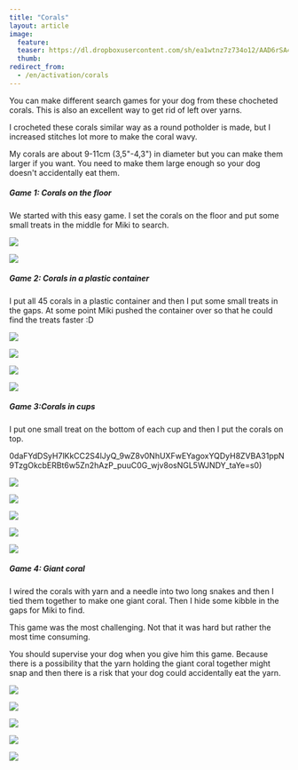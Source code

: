 ```yaml
---
title: "Corals"
layout: article
image:
  feature:
  teaser: https://dl.dropboxusercontent.com/sh/ea1wtnz7z734o12/AAD6rSA4bzRGYUz22CYL1LMma/aktivointi/korallit/DS00661-245px.jpg
  thumb:
redirect_from:
  - /en/activation/corals
---
```


You can make different search games for your dog from these chocheted corals. This is also an excellent way to get rid of left over yarns.

I crocheted these corals similar way as a round potholder is made, but I increased stitches lot more to make the coral wavy.

My corals are about 9-11cm (3,5"-4,3") in diameter but you can make them larger if you want. You need to make them large enough so your dog doesn't accidentally eat them.

##### Game 1: Corals on the floor

We started with this easy game. I set the corals on the floor and put some small treats in the middle for Miki to search.

[![](https://dl.dropboxusercontent.com/sh/ea1wtnz7z734o12/AAAzPjsvJiRm1aUYhcjWeqT2a/aktivointi/korallit/DS00378-800px.jpg)](https://dl.dropboxusercontent.com/sh/ea1wtnz7z734o12/AAD7OLToTqmTqypXxmgtRBeZa/aktivointi/korallit/DS00378.jpg)

[![](https://dl.dropboxusercontent.com/sh/ea1wtnz7z734o12/AADZoTB9tfMbl5gueFi66jdSa/aktivointi/korallit/DS00358-800px.jpg)](https://dl.dropboxusercontent.com/sh/ea1wtnz7z734o12/AABOeBYbShsxUa7Zq_w5Ocr1a/aktivointi/korallit/DS00358.jpg)

##### Game 2: Corals in a plastic container

I put all 45 corals in a plastic container and then I put some small treats in the gaps. At some point Miki pushed the container over so that he could find the treats faster :D

[![](https://dl.dropboxusercontent.com/sh/ea1wtnz7z734o12/AAA7jNSlxTEU10Fcfihv8YQja/aktivointi/korallit/DS00394-800px.jpg)](https://dl.dropboxusercontent.com/sh/ea1wtnz7z734o12/AADfeI9A-Nx2JSRGKxd_s9nla/aktivointi/korallit/DS00394.jpg)

[![](https://dl.dropboxusercontent.com/sh/ea1wtnz7z734o12/AACSDTSMOrembCvMOFMbLlyua/aktivointi/korallit/DS00408-800px.jpg)](https://dl.dropboxusercontent.com/sh/ea1wtnz7z734o12/AABCha8PQENi-L-RdKvnPDsSa/aktivointi/korallit/DS00408.jpg)

[![](https://dl.dropboxusercontent.com/sh/ea1wtnz7z734o12/AAADADw2L9p2Akwem_WyAiYJa/aktivointi/korallit/DS00435-800px.jpg)](https://dl.dropboxusercontent.com/sh/ea1wtnz7z734o12/AADTO4xrlbJ6W8drfVyAu1M0a/aktivointi/korallit/DS00435.jpg)

[![](https://dl.dropboxusercontent.com/sh/ea1wtnz7z734o12/AADVEtRDRjkWSs6oLWMq884qa/aktivointi/korallit/DS00450-800px.jpg)](https://dl.dropboxusercontent.com/sh/ea1wtnz7z734o12/AACDIA1Q6J0pkHtFTX1uptkUa/aktivointi/korallit/DS00450.jpg)

##### Game 3:Corals in cups

I put one small treat on the bottom of each cup and then I put the corals on top.

0daFYdDSyH7lKkCC2S4lJyQ_9wZ8v0NhUXFwEYagoxYQDyH8ZVBA31ppN9TzgOkcbERBt6w5Zn2hAzP_puuC0G_wjv8osNGL5WJNDY_taYe=s0)

[![](https://dl.dropboxusercontent.com/sh/ea1wtnz7z734o12/AAAi1i4CRiV-Li8Wc_TOG8-Ha/aktivointi/korallit/DS00463-800px.jpg)](https://dl.dropboxusercontent.com/sh/ea1wtnz7z734o12/AAAXSn0xN26XY0D4-dGluhrka/aktivointi/korallit/DS00463.jpg)

[![](https://dl.dropboxusercontent.com/sh/ea1wtnz7z734o12/AADPMv_uf1Cp6iCAvzxshT8ya/aktivointi/korallit/DS00498-800px.jpg)](https://dl.dropboxusercontent.com/sh/ea1wtnz7z734o12/AAACPlgAn95oTlCPIKS-3rM9a/aktivointi/korallit/DS00498.jpg)

[![](https://dl.dropboxusercontent.com/sh/ea1wtnz7z734o12/AAD35TxYl4u2nv7Y-7YcU7xfa/aktivointi/korallit/DS00475-800px.jpg)](https://dl.dropboxusercontent.com/sh/ea1wtnz7z734o12/AAB6zkv5-lGVYkrp27A0QOqqa/aktivointi/korallit/DS00475.jpg)

[![](https://dl.dropboxusercontent.com/sh/ea1wtnz7z734o12/AABqdUp34ggy8po-KcSld53Ga/aktivointi/korallit/DS00501-800px.jpg)](https://dl.dropboxusercontent.com/sh/ea1wtnz7z734o12/AADEJV_OH34LLDQ8hnQvRibca/aktivointi/korallit/DS00501.jpg)

[![](https://dl.dropboxusercontent.com/sh/ea1wtnz7z734o12/AADRq58s11HV7Gzl5zvXXa9pa/aktivointi/korallit/DS00536-800px.jpg)](https://dl.dropboxusercontent.com/sh/ea1wtnz7z734o12/AACq1o4zFGaZjjub-W63Br-ma/aktivointi/korallit/DS00536.jpg)

##### Game 4: Giant coral

I wired the corals with yarn and a needle into two long snakes and then I tied them together to make one giant coral. Then I hide some kibble in the gaps for Miki to find.

This game was the most challenging. Not that it was hard but rather the most time consuming.

You should supervise your dog when you give him this game. Because there is a possibility that the yarn holding the giant coral together might snap and then there is a risk that your dog could accidentally eat the yarn.

[![](https://dl.dropboxusercontent.com/sh/ea1wtnz7z734o12/AACQ_sAP7g_sac81wX5_98c4a/aktivointi/korallit/DS00661-800px.jpg)](https://dl.dropboxusercontent.com/sh/ea1wtnz7z734o12/AACO0G_XmNWOYGeH8Ienb1bya/aktivointi/korallit/DS00661.jpg)

[![](https://dl.dropboxusercontent.com/sh/ea1wtnz7z734o12/AADIuk-nsjVJQwNqhK5B_s2Ca/aktivointi/korallit/DS00599-800px.jpg)](https://dl.dropboxusercontent.com/sh/ea1wtnz7z734o12/AACVSbUbrqtTuNwXhcFMJ3EUa/aktivointi/korallit/DS00599.jpg)

[![](https://dl.dropboxusercontent.com/sh/ea1wtnz7z734o12/AABxQOEKz9cRVq9NPqYdNUsta/aktivointi/korallit/DS00652-800px.jpg)](https://dl.dropboxusercontent.com/sh/ea1wtnz7z734o12/AADltL1RCLunOCgyPoaPSRZMa/aktivointi/korallit/DS00652.jpg)

[![](https://dl.dropboxusercontent.com/sh/ea1wtnz7z734o12/AABv_MWj2TVOanaRTXrz4r99a/aktivointi/korallit/DS00628-800px.jpg)](https://dl.dropboxusercontent.com/sh/ea1wtnz7z734o12/AABHFIbdPYzUZP9PbYtIJ-RMa/aktivointi/korallit/DS00628.jpg)

[![](https://dl.dropboxusercontent.com/sh/ea1wtnz7z734o12/AABkwGWyec5f0p4pG5-UPcNqa/aktivointi/korallit/DS00631-800px.jpg)](https://dl.dropboxusercontent.com/sh/ea1wtnz7z734o12/AADzQXPZmL8uThuxSOicr7tTa/aktivointi/korallit/DS00631.jpg)
